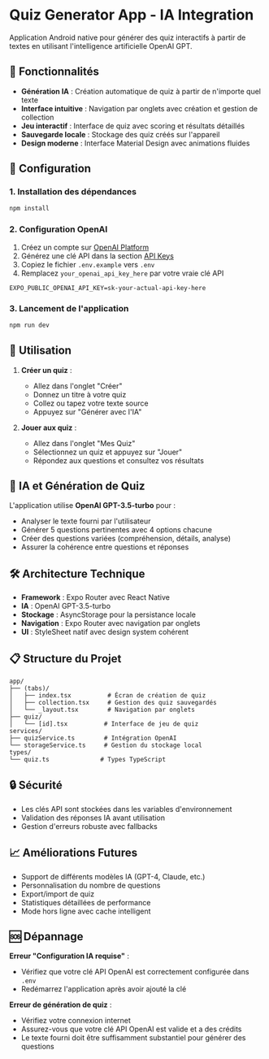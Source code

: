# Quiz Generator App - IA Integration

Application Android native pour générer des quiz interactifs à partir de textes en utilisant l'intelligence artificielle OpenAI GPT.

## 🚀 Fonctionnalités

- **Génération IA** : Création automatique de quiz à partir de n'importe quel texte
- **Interface intuitive** : Navigation par onglets avec création et gestion de collection
- **Jeu interactif** : Interface de quiz avec scoring et résultats détaillés
- **Sauvegarde locale** : Stockage des quiz créés sur l'appareil
- **Design moderne** : Interface Material Design avec animations fluides

## 🔧 Configuration

### 1. Installation des dépendances
```bash
npm install
```

### 2. Configuration OpenAI
1. Créez un compte sur [OpenAI Platform](https://platform.openai.com/)
2. Générez une clé API dans la section [API Keys](https://platform.openai.com/api-keys)
3. Copiez le fichier `.env.example` vers `.env`
4. Remplacez `your_openai_api_key_here` par votre vraie clé API

```env
EXPO_PUBLIC_OPENAI_API_KEY=sk-your-actual-api-key-here
```

### 3. Lancement de l'application
```bash
npm run dev
```

## 📱 Utilisation

1. **Créer un quiz** :
   - Allez dans l'onglet "Créer"
   - Donnez un titre à votre quiz
   - Collez ou tapez votre texte source
   - Appuyez sur "Générer avec l'IA"

2. **Jouer aux quiz** :
   - Allez dans l'onglet "Mes Quiz"
   - Sélectionnez un quiz et appuyez sur "Jouer"
   - Répondez aux questions et consultez vos résultats

## 🤖 IA et Génération de Quiz

L'application utilise **OpenAI GPT-3.5-turbo** pour :
- Analyser le texte fourni par l'utilisateur
- Générer 5 questions pertinentes avec 4 options chacune
- Créer des questions variées (compréhension, détails, analyse)
- Assurer la cohérence entre questions et réponses

## 🛠️ Architecture Technique

- **Framework** : Expo Router avec React Native
- **IA** : OpenAI GPT-3.5-turbo
- **Stockage** : AsyncStorage pour la persistance locale
- **Navigation** : Expo Router avec navigation par onglets
- **UI** : StyleSheet natif avec design system cohérent

## 📋 Structure du Projet

```
app/
├── (tabs)/
│   ├── index.tsx          # Écran de création de quiz
│   ├── collection.tsx     # Gestion des quiz sauvegardés
│   └── _layout.tsx        # Navigation par onglets
├── quiz/
│   └── [id].tsx          # Interface de jeu de quiz
services/
├── quizService.ts        # Intégration OpenAI
└── storageService.ts     # Gestion du stockage local
types/
└── quiz.ts              # Types TypeScript
```

## 🔒 Sécurité

- Les clés API sont stockées dans les variables d'environnement
- Validation des réponses IA avant utilisation
- Gestion d'erreurs robuste avec fallbacks

## 📈 Améliorations Futures

- Support de différents modèles IA (GPT-4, Claude, etc.)
- Personnalisation du nombre de questions
- Export/import de quiz
- Statistiques détaillées de performance
- Mode hors ligne avec cache intelligent

## 🆘 Dépannage

**Erreur "Configuration IA requise"** :
- Vérifiez que votre clé API OpenAI est correctement configurée dans `.env`
- Redémarrez l'application après avoir ajouté la clé

**Erreur de génération de quiz** :
- Vérifiez votre connexion internet
- Assurez-vous que votre clé API OpenAI est valide et a des crédits
- Le texte fourni doit être suffisamment substantiel pour générer des questions